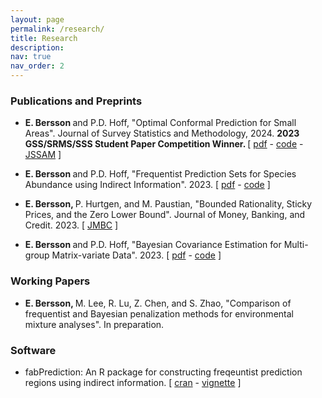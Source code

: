 ```yaml
---
layout: page
permalink: /research/
title: Research 
description:
nav: true
nav_order: 2
---
```





<h3>Publications and Preprints</h3>

- <b> E. Bersson </b> and P.D. Hoff,  "Optimal Conformal Prediction for Small Areas". <it>Journal of Survey Statistics and Methodology</it>, 2024. <b> 2023 GSS/SRMS/SSS Student Paper Competition Winner. </b> [ [pdf](https://arxiv.org/pdf/2204.08122.pdf) - [code](https://github.com/betsybersson/fab_sap) - [JSSAM](https://academic.oup.com/jssam/advance-article-abstract/doi/10.1093/jssam/smae010/7632601?utm_source=advanceaccess&utm_campaign=jssam&utm_medium=email) ]

- <b> E. Bersson </b> and P.D. Hoff, "Frequentist Prediction Sets for Species Abundance using Indirect Information". 2023. [ [pdf](https://arxiv.org/pdf/2311.15860.pdf) - [code](https://github.com/betsybersson/FreqPredSets_Indirect) ]

- <b> E. Bersson, </b> P. Hurtgen, and M. Paustian, "Bounded Rationality, Sticky Prices, and the Zero Lower Bound". Journal of Money, Banking, and Credit.  2023. [ [JMBC](http://doi.org/10.1111/jmcb.13065) ]

- <b> E. Bersson </b> and P.D. Hoff, "Bayesian Covariance Estimation for Multi-group Matrix-variate Data". 2023. [ [pdf](https://arxiv.org/pdf/2302.09211.pdf) - [code](https://github.com/betsybersson/SWAG) ]





<h3>Working Papers</h3>

- <b> E. Bersson, </b> M. Lee, R. Lu, Z. Chen, and S. Zhao, "Comparison of frequentist and Bayesian penalization methods for environmental mixture analyses". In preparation.


<h3>Software</h3>

- fabPrediction: An R package for constructing freqeuntist prediction regions using indirect information. [ [cran](https://CRAN.R-project.org/package=fabPrediction) - [vignette](https://rpubs.com/betsybersson/fabPrediction_Vignette) ]




